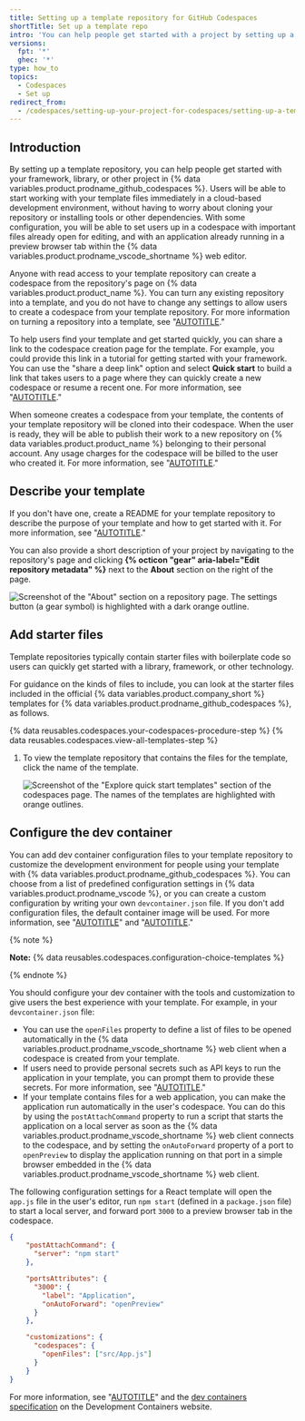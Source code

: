 ```yaml
---
title: Setting up a template repository for GitHub Codespaces
shortTitle: Set up a template repo
intro: 'You can help people get started with a project by setting up a template repository for use with {% data variables.product.prodname_github_codespaces %}.'
versions:
  fpt: '*'
  ghec: '*'
type: how_to
topics:
  - Codespaces
  - Set up
redirect_from:
  - /codespaces/setting-up-your-project-for-codespaces/setting-up-a-template-repository-for-github-codespaces
---
```


## Introduction

By setting up a template repository, you can help people get started with your framework, library, or other project in {% data variables.product.prodname_github_codespaces %}. Users will be able to start working with your template files immediately in a cloud-based development environment, without having to worry about cloning your repository or installing tools or other dependencies. With some configuration, you will be able to set users up in a codespace with important files already open for editing, and with an application already running in a preview browser tab within the {% data variables.product.prodname_vscode_shortname %} web editor.

Anyone with read access to your template repository can create a codespace from the repository's page on {% data variables.product.product_name %}. You can turn any existing repository into a template, and you do not have to change any settings to allow users to create a codespace from your template repository. For more information on turning a repository into a template, see "[AUTOTITLE](/repositories/creating-and-managing-repositories/creating-a-template-repository)."

To help users find your template and get started quickly, you can share a link to the codespace creation page for the template. For example, you could provide this link in a tutorial for getting started with your framework. You can use the "share a deep link" option and select **Quick start** to build a link that takes users to a page where they can quickly create a new codespace or resume a recent one. For more information, see "[AUTOTITLE](/codespaces/setting-up-your-project-for-codespaces/setting-up-your-repository/facilitating-quick-creation-and-resumption-of-codespaces#creating-a-link-to-the-codespace-creation-page-for-your-repository)."

When someone creates a codespace from your template, the contents of your template repository will be cloned into their codespace. When the user is ready, they will be able to publish their work to a new repository on {% data variables.product.product_name %} belonging to their personal account. Any usage charges for the codespace will be billed to the user who created it. For more information, see "[AUTOTITLE](/codespaces/developing-in-codespaces/creating-a-codespace-from-a-template)."

## Describe your template

If you don't have one, create a README for your template repository to describe the purpose of your template and how to get started with it. For more information, see "[AUTOTITLE](/repositories/managing-your-repositorys-settings-and-features/customizing-your-repository/about-readmes)."

You can also provide a short description of your project by navigating to the repository's page and clicking **{% octicon "gear" aria-label="Edit repository metadata" %}** next to the **About** section on the right of the page.

![Screenshot of the "About" section on a repository page. The settings button (a gear symbol) is highlighted with a dark orange outline.](/assets/images/help/codespaces/repository-settings-icon.png)

## Add starter files

Template repositories typically contain starter files with boilerplate code so users can quickly get started with a library, framework, or other technology.

For guidance on the kinds of files to include, you can look at the starter files included in the official {% data variables.product.company_short %} templates for {% data variables.product.prodname_github_codespaces %}, as follows.

{% data reusables.codespaces.your-codespaces-procedure-step %}
{% data reusables.codespaces.view-all-templates-step %}
1. To view the template repository that contains the files for the template, click the name of the template.

   ![Screenshot of the "Explore quick start templates" section of the codespaces page. The names of the templates are highlighted with orange outlines.](/assets/images/help/codespaces/react-template-name.png)

## Configure the dev container

You can add dev container configuration files to your template repository to customize the development environment for people using your template with {% data variables.product.prodname_github_codespaces %}. You can choose from a list of predefined configuration settings in {% data variables.product.prodname_vscode %}, or you can create a custom configuration by writing your own `devcontainer.json` file. If you don't add configuration files, the default container image will be used. For more information, see "[AUTOTITLE](/codespaces/setting-up-your-project-for-codespaces/adding-a-dev-container-configuration/introduction-to-dev-containers)" and "[AUTOTITLE](/codespaces/setting-up-your-project-for-codespaces/adding-a-dev-container-configuration)."

{% note %}

**Note:** {% data reusables.codespaces.configuration-choice-templates %}

{% endnote %}

You should configure your dev container with the tools and customization to give users the best experience with your template. For example, in your `devcontainer.json` file:
- You can use the `openFiles` property to define a list of files to be opened automatically in the {% data variables.product.prodname_vscode_shortname %} web client when a codespace is created from your template.
- If users need to provide personal secrets such as API keys to run the application in your template, you can prompt them to provide these secrets. For more information, see "[AUTOTITLE](/codespaces/setting-up-your-project-for-codespaces/configuring-dev-containers/specifying-recommended-secrets-for-a-repository)."
- If your template contains files for a web application, you can make the application run automatically in the user's codespace. You can do this by using the `postAttachCommand` property to run a script that starts the application on a local server as soon as the {% data variables.product.prodname_vscode_shortname %} web client connects to the codespace, and by setting the `onAutoForward` property of a port to `openPreview` to display the application running on that port in a simple browser embedded in the {% data variables.product.prodname_vscode_shortname %} web client.

The following configuration settings for a React template will open the `app.js` file in the user's editor, run `npm start` (defined in a `package.json` file) to start a local server, and forward port `3000` to a preview browser tab in the codespace.

```JSON
{
    "postAttachCommand": {
      "server": "npm start"
    },

    "portsAttributes": {
      "3000": {
        "label": "Application",
        "onAutoForward": "openPreview"
      }
    },

    "customizations": {
      "codespaces": {
        "openFiles": ["src/App.js"]
      }
    }
}
```

For more information, see "[AUTOTITLE](/codespaces/setting-up-your-project-for-codespaces/configuring-dev-containers/automatically-opening-files-in-the-codespaces-for-a-repository)" and the [dev containers specification](https://containers.dev/implementors/json_reference/#general-properties) on the Development Containers website.
